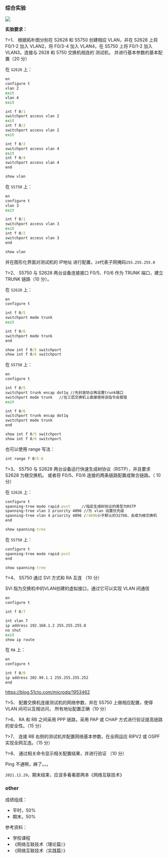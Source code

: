

### 综合实验

![](https://img-1301102143.cos.ap-beijing.myqcloud.com/202112290017891.jpg)

**实验要求：**

?>1、 根据拓朴图分别在 S2628 和 S5750 创建相应 VLAN，并在 S2628 上将 F0/1-2 加入 VLAN2，将
F0/3-4 加入 VLAN4，在 S5750 上将 F0/1-2 加入 VLAN3。连接与 2628 和 5750 交换机相连的
测试机， 并进行基本参数的基本配置（20 分）

在 `S2628` 上：
```cmd
en
configure t
vlan 2
exit
vlan 4
exit

int f 0/1
switchport access vlan 2
exit
int f 0/2
switchport access vlan 2
exit

int f 0/3
switchport access vlan 4
exit
int f 0/4
switchport access vlan 4
end

show vlan
```

在 `S5750` 上：
```cmd
en
configure t
vlan 3
exit

int f 0/1
switchport access vlan 3
exit
int f 0/2
switchport access vlan 3
end

show vlan
```

并在图形化界面对测试机的 IP地址 进行配置，`24`代表子网掩码`255.255.255.0` 

?>2、 S5750 与 S2628 两台设备连接接口 F0/5、F0/6 作为 TRUNK 端口，建立 TRUNK 链路（10 分）。

在 `S2628` 上：
```cmd
en
configure t

int f 0/5
switchport mode trunk
exit

int f 0/6
switchport mode trunk
end

show int f 0/5 switchport
show int f 0/6 switchport
```

在 `S5750` 上：
```cmd
en
configure t

int f 0/5
switchport trunk encap dot1q //先封装协议再设置trunk端口
switchport mode trunk   //在三层交换机上直接使用该指令会报错
exit

int f 0/6
switchport trunk encap dot1q
switchport mode trunk
end

show int f 0/5 switchport
show int f 0/6 switchport
```

也可以使用 range 写法：
```cmd
int range f 0/5-6
```

?>3、 S5750 与 S2628 两台设备运行快速生成树协议（RSTP），并且要求 S2628 为根交换机。
或者将 F0/5、F0/6 连接的两条链路配置成聚合链路。（ 10 分）


在 `S2628` 上：
```cmd
configure t
spanning-tree mode rapid-pvst     //指定生成树协议的类型为RSTP 
spanning-tree vlan 2 priority 4096 //为 vlan 设置优先级
spanning-tree vlan 4 priority 4096 //4096小于默认的32768，会成为根交换机
end

show spanning-tree
```

在 `S5750` 上：
```cmd
configure t
spanning-tree mode rapid-pvst
end

show spanning-tree
```

?>4、 S5750 通过 SVI 方式和 RA 互连 （10 分）

SVI 指为交换机中的VLAN创建的虚拟接口，通过它可以实现 VLAN 间通信

```cmd
en
configure t

int f 0/7

int vlan 7
ip address 192.168.1.2 255.255.255.0
no shut
exit
show ip route
```

在 `RA` 上：
```cmd
en
configure t

int f 0/0
ip address 202.99.1.1 255.255.255.252
end
```
https://blog.51cto.com/microdq/1953462

?>5、 配置交换机连接测试机的网络参数，并在 S5750 上做相应配置，使得 VLAN 间可以互相访问，
所有地址配置正确（10 分）


?>6、 RA 和 RB 之间采用 PPP 链路，采用 PAP 或 CHAP 方式进行验证提高链路的安全性。（15 分）


?>7、 连接 RB 右侧的测试机并配置网络基本参数，在全网运应 RIPV2 或 OSPF 实现全网互连。（15
分）


?>8、 通过相关命令显示相关配置结果，并进行验证 （10 分）

Ping 不通啊，麻了。。。

`2021.12.29`，期末结束，应该多看看那两本《网络互联技术》


### other

成绩组成：
- 平时，50%
- 期末，50%

参考资料：
- 学校课程
- 《网络互联技术（理论篇）》
- 《网络互联技术（实践篇）》